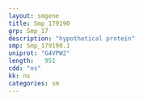 ```yaml
---
layout: smgene
title: Smp_179190
grp: Smp_17
description: "hypothetical protein"
smp: Smp_179190.1
uniprot: "G4VPW2"
length:   951
cdd: "ns"
kk: ns
categories: sm
---
```


